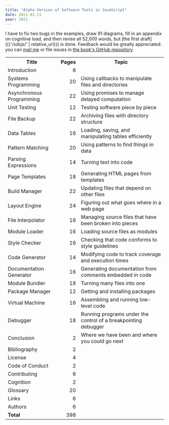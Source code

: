 ```yaml
---
title: "Alpha Version of Software Tools in JavaScript"
date: 2021-01-11
year: 2021
---
```


I have to fix two bugs in the examples,
draw 91 diagrams,
fill in an appendix on cognitive load,
and then revise all 52,000 words,
but [the first draft]({{'/sdxjs/' | relative_url}}) is done.
Feedback would be greatly appreciated:
you can [mail me](mailto:gvwilson@third-bit.com)
or file issues in [the book's GitHub repository](https://github.com/software-tools-in-javascript/stjs/).

<table>
  <tr>
    <th>Title</th>
    <th>Pages</th>
    <th>Topic</th>
  </tr>
  <tr>
    <td>Introduction</td>
    <td align="right">6</td>
    <td></td>
  </tr>
  <tr>
    <td>Systems Programming</td>
    <td align="right">20</td>
    <td>Using callbacks to manipulate files and directories</td>
  </tr>
  <tr>
    <td>Asynchronous Programming</td>
    <td align="right">22</td>
    <td>Using promises to manage delayed computation</td>
  </tr>
  <tr>
    <td>Unit Testing</td>
    <td align="right">12</td>
    <td>Testing software piece by piece</td>
  </tr>
  <tr>
    <td>File Backup</td>
    <td align="right">22</td>
    <td>Archiving files with directory structure</td>
  </tr>
  <tr>
    <td>Data Tables</td>
    <td align="right">16</td>
    <td>Loading, saving, and manipulating tables efficiently</td>
  </tr>
  <tr>
    <td>Pattern Matching</td>
    <td align="right">20</td>
    <td>Using patterns to find things in data</td>
  </tr>
  <tr>
    <td>Parsing Expressions</td>
    <td align="right">14</td>
    <td>Turning text into code</td>
  </tr>
  <tr>
    <td>Page Templates</td>
    <td align="right">18</td>
    <td>Generating HTML pages from templates</td>
  </tr>
  <tr>
    <td>Build Manager</td>
    <td align="right">22</td>
    <td>Updating files that depend on other files</td>
  </tr>
  <tr>
    <td>Layout Engine</td>
    <td align="right">24</td>
    <td>Figuring out what goes where in a web page</td>
  </tr>
  <tr>
    <td>File Interpolator</td>
    <td align="right">16</td>
    <td>Managing source files that have been broken into pieces</td>
  </tr>
  <tr>
    <td>Module Loader</td>
    <td align="right">16</td>
    <td>Loading source files as modules</td>
  </tr>
  <tr>
    <td>Style Checker</td>
    <td align="right">16</td>
    <td>Checking that code conforms to style guidelines</td>
  </tr>
  <tr>
    <td>Code Generator</td>
    <td align="right">14</td>
    <td>Modifying code to track coverage and execution times</td>
  </tr>
  <tr>
    <td>Documentation Generator</td>
    <td align="right">16</td>
    <td>Generating documentation from comments embedded in code</td>
  </tr>
  <tr>
    <td>Module Bundler</td>
    <td align="right">18</td>
    <td>Turning many files into one</td>
  </tr>
  <tr>
    <td>Package Manager</td>
    <td align="right">12</td>
    <td>Getting and installing packages</td>
  </tr>
  <tr>
    <td>Virtual Machine</td>
    <td align="right">16</td>
    <td>Assembling and running low-level code</td>
  </tr>
  <tr>
    <td>Debugger</td>
    <td align="right">18</td>
    <td>Running programs under the control of a breakpointing debugger</td>
  </tr>
  <tr>
    <td>Conclusion</td>
    <td align="right">2</td>
    <td>Where we have been and where you could go next</td>
  </tr>
  <tr>
    <td>Bibliography</td>
    <td align="right">2</td>
    <td></td>
  </tr>
  <tr>
    <td>License</td>
    <td align="right">4</td>
    <td></td>
  </tr>
  <tr>
    <td>Code of Conduct</td>
    <td align="right">2</td>
    <td></td>
  </tr>
  <tr>
    <td>Contributing</td>
    <td align="right">6</td>
    <td></td>
  </tr>
  <tr>
    <td>Cognition</td>
    <td align="right">2</td>
    <td></td>
  </tr>
  <tr>
    <td>Glossary</td>
    <td align="right">20</td>
    <td></td>
  </tr>
  <tr>
    <td>Links</td>
    <td align="right">6</td>
    <td></td>
  </tr>
  <tr>
    <td>Authors</td>
    <td align="right">6</td>
    <td></td>
  </tr>
  <tr>
    <td><strong>Total</strong></td>
    <td align="right">398</td>
    <td></td>
  </tr>
</table>
